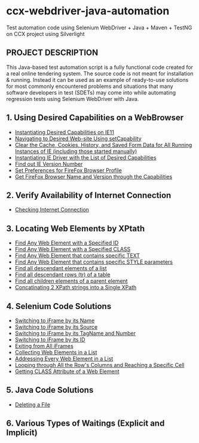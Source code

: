 # ccx-webdriver-java-automation
Test automation code using Selenium WebDriver + Java + Maven + TestNG on CCX project using Silverlight

## PROJECT DESCRIPTION
This Java-based test automation script is a fully functional code created for a real online tendering system. The source code is
not meant for installation & running. Instead it can be used as an example of ready-to-use solutions for most commonly encountered 
problems and situations that many software developers in test (SDETs) may come into while automating regression tests using
Selenium WebDriver with Java.

## 1. Using Desired Capabilities on a WebBrowser
   - [Instantiating Desired Capabilities on IE11](https://github.com/alexgris/ccx-webdriver-java-automation/blob/b29be3496fde722ede7f9d79938c885121270c9b/src/test/java/com/generics/TestUnderIEbrowser.java#L35-L42)
   - [Navigating to Desired Web-site Using setCapability](https://github.com/alexgris/ccx-webdriver-java-automation/blob/b29be3496fde722ede7f9d79938c885121270c9b/src/test/java/com/generics/TestUnderIEbrowser.java#L68)
   - [Clear the Cache, Cookies, History, and Saved Form Data for All Running Instances of IE (including those started manually)](https://github.com/alexgris/ccx-webdriver-java-automation/blob/b29be3496fde722ede7f9d79938c885121270c9b/src/test/java/com/generics/TestUnderIEbrowser.java#L71)
   - [Instantiating IE Driver with the List of Desired Capabilities](https://github.com/alexgris/ccx-webdriver-java-automation/blob/b29be3496fde722ede7f9d79938c885121270c9b/src/test/java/com/generics/TestUnderIEbrowser.java#L74-L75)
   - [Find out IE Version Number](https://github.com/alexgris/ccx-webdriver-java-automation/blob/b29be3496fde722ede7f9d79938c885121270c9b/src/test/java/com/generics/TestUnderIEbrowser.java#L83-L108)
   - [Set Preferences for FireFox Browser Profile](https://github.com/alexgris/ccx-webdriver-java-automation/blob/8e2b7f464f259ff0d2bb29b0a9c84b1118f6ad84/src/test/java/com/generics/TestUnderFFbrowser.java#L30-L40)
   - [Get FireFox Browser Name and Version through the Capabilities](https://github.com/alexgris/ccx-webdriver-java-automation/blob/8e2b7f464f259ff0d2bb29b0a9c84b1118f6ad84/src/test/java/com/generics/TestUnderFFbrowser.java#L44-L48)   

## 2. Verify Availability of Internet Connection
   - [Checking Internet Connection](https://github.com/alexgris/ccx-webdriver-java-automation/blob/5446c40ff88ca48369715500ac3ed11d18cc751a/src/test/java/com/generics/VerifyInternetConnection.java#L12-L46)
   
## 3. Locating Web Elements by XPtath
   - [Find Any Web Element with a Specified ID](https://github.com/alexgris/ccx-webdriver-java-automation/blob/1787e6af8d9293ceefa7988f0de545ed5d783e1e/src/test/java/org/project/CreateNewTenderTest.java#L120)
   - [Find Any Web Element with a Specified CLASS](https://github.com/alexgris/ccx-webdriver-java-automation/blob/1787e6af8d9293ceefa7988f0de545ed5d783e1e/src/test/java/org/project/CreateNewTenderTest.java#L201)
   - [Find Any Web Element that contains specific TEXT](https://github.com/alexgris/ccx-webdriver-C--automation/blob/f1b1101c70d6911bf0c93c87ee475554daf437a8/CCXUITestsDemo/MainTests.cs#L1434)
   - [Find Any Web Element that contains specific STYLE parameters](https://github.com/alexgris/ccx-webdriver-C--automation/blob/f1b1101c70d6911bf0c93c87ee475554daf437a8/CCXUITestsDemo/MainTests.cs#L3074)
   - [Find all descendant elements of a list](https://github.com/alexgris/ccx-webdriver-java-automation/blob/be34fa33c30682da851a58a0a49c21e28dd880c9/src/test/java/org/project/CreateNewTenderTest.java#L2288)
   - [Find all descendant rows (tr) of a table](https://github.com/alexgris/ccx-webdriver-java-automation/blob/be34fa33c30682da851a58a0a49c21e28dd880c9/src/test/java/org/project/CreateNewTenderTest.java#L1218)
   - [Find all children elements of a parent element](https://github.com/alexgris/ccx-webdriver-java-automation/blob/be34fa33c30682da851a58a0a49c21e28dd880c9/src/test/java/org/project/CreateNewTenderTest.java#L370)
   - [Concatinating 2 XPath strings into a Single XPath](https://github.com/alexgris/ccx-webdriver-java-automation/blob/be34fa33c30682da851a58a0a49c21e28dd880c9/src/test/java/org/project/CreateNewTenderTest.java#L1218-L1226)
   
## 4. Selenium Code Solutions
   - [Switching to iFrame by its Name](https://github.com/alexgris/ccx-webdriver-java-automation/blob/1787e6af8d9293ceefa7988f0de545ed5d783e1e/src/test/java/org/project/CreateNewTenderTest.java#L198)
   - [Switching to iFrame by its Source](https://github.com/alexgris/ccx-webdriver-C--automation/blob/f1b1101c70d6911bf0c93c87ee475554daf437a8/CCXUITestsDemo/MainTests.cs#L231)
   - [Switching to iFrame by its TagName and Number](https://github.com/alexgris/ccx-webdriver-C--automation/blob/f1b1101c70d6911bf0c93c87ee475554daf437a8/CCXUITestsDemo/MainTests.cs#L275)
   - [Switching to iFrame by its ID](https://github.com/alexgris/ccx-webdriver-C--automation/blob/f1b1101c70d6911bf0c93c87ee475554daf437a8/CCXUITestsDemo/MainTests.cs#L4008)
   - [Exiting from All iFrames](https://github.com/alexgris/ccx-webdriver-java-automation/blob/1787e6af8d9293ceefa7988f0de545ed5d783e1e/src/test/java/org/project/CreateNewTenderTest.java#L204)
   - [Collecting Web Elements in a List](https://github.com/alexgris/ccx-webdriver-java-automation/blob/be34fa33c30682da851a58a0a49c21e28dd880c9/src/test/java/org/project/CreateNewTenderTest.java#L613)
   - [Addressing Every Web Element in a List](https://github.com/alexgris/ccx-webdriver-java-automation/blob/be34fa33c30682da851a58a0a49c21e28dd880c9/src/test/java/org/project/CreateNewTenderTest.java#L989-L1016)
   - [Looping through All the Row's Columns and Reaching a Specific Cell](https://github.com/alexgris/ccx-webdriver-java-automation/blob/be34fa33c30682da851a58a0a49c21e28dd880c9/src/test/java/org/project/CreateNewTenderTest.java#L1218-L1302)
   - [Getting CLASS Attribute of a Web Element](https://github.com/alexgris/ccx-webdriver-java-automation/blob/be34fa33c30682da851a58a0a49c21e28dd880c9/src/test/java/org/project/CreateNewTenderTest.java#L959-L964)

## 5. Java Code Solutions
   - [Deleting a File](https://github.com/alexgris/ccx-webdriver-java-automation/blob/1787e6af8d9293ceefa7988f0de545ed5d783e1e/src/test/java/org/project/CreateNewTenderTest.java#L49-L63)

## 6. Various Types of Waitings (Explicit and Implicit)
   
